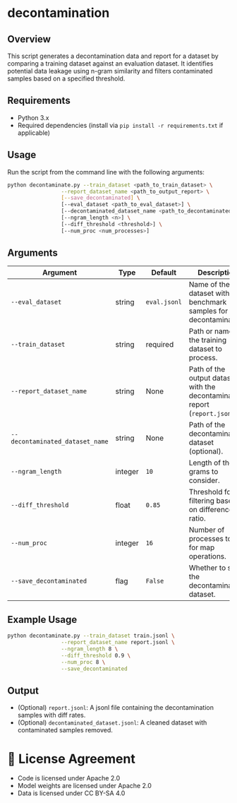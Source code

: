 # decontamination
## Overview

This script generates a decontamination data and report for a dataset by comparing a training dataset against an evaluation dataset. It identifies potential data leakage using n-gram similarity and filters contaminated samples based on a specified threshold.

## Requirements

- Python 3.x
- Required dependencies (install via `pip install -r requirements.txt` if applicable)

## Usage

Run the script from the command line with the following arguments:

```sh
python decontaminate.py --train_dataset <path_to_train_dataset> \
                 --report_dataset_name <path_to_output_report> \
                 [--save_decontaminated] \
                 [--eval_dataset <path_to_eval_dataset>] \
                 [--decontaminated_dataset_name <path_to_decontaminated_dataset>] \
                 [--ngram_length <n>] \
                 [--diff_threshold <threshold>] \
                 [--num_proc <num_processes>]
```

## Arguments

| Argument                        | Type    | Default      | Description                                                  |
| ------------------------------- | ------- |--------------| ------------------------------------------------------------ |
| `--eval_dataset`                | string  | `eval.jsonl` | Name of the dataset with benchmark samples for decontamination. |
| `--train_dataset`               | string  | required     | Path or name of the training dataset to process.             |
| `--report_dataset_name`         | string  | None         | Path of the output dataset with the decontamination report (`report.jsonl`). |
| `--decontaminated_dataset_name` | string  | None         | Path of the decontaminated dataset (optional).               |
| `--ngram_length`                | integer | `10`         | Length of the n-grams to consider.                           |
| `--diff_threshold`              | float   | `0.85`       | Threshold for filtering based on difference ratio.           |
| `--num_proc`                    | integer | `16`         | Number of processes to use for map operations.               |
| `--save_decontaminated`         | flag    | `False`      | Whether to save the decontaminated dataset.                  |

## Example Usage

```sh
python decontaminate.py --train_dataset train.jsonl \
                 --report_dataset_name report.jsonl \
                 --ngram_length 8 \
                 --diff_threshold 0.9 \
                 --num_proc 8 \
                 --save_decontaminated
```

## Output

- (Optional) `report.jsonl`: A jsonl file containing the decontamination samples with diff rates.
- (Optional) `decontaminated_dataset.jsonl`: A cleaned dataset with contaminated samples removed.

# 📜 License Agreement
- Code is licensed under Apache 2.0
- Model weights are licensed under Apache 2.0
- Data is licensed under CC BY-SA 4.0


